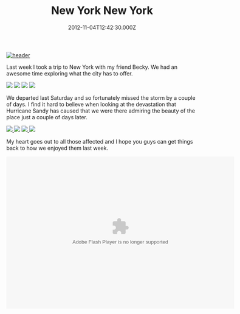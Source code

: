 ﻿---
coverImage: /images/fallback-post-header.png
date: "2012-11-04T12:42:30.000Z"
tags:
  - beauty
  - holiday
  - new york
  - photos
title: New York New York
oldUrl: /photos-personal/new-york-new-york
---

[![](https://www.mikecann.blog/wp-content/uploads/2012/11/header.jpg "header")](https://www.mikecann.blog/wp-content/uploads/2012/11/header.jpg)

Last week I took a trip to New York with my friend Becky. We had an awesome time exploring what the city has to offer.

<!-- more -->

[![](https://lh4.googleusercontent.com/-VBi4XO5i8b0/UJG1C1r72AI/AAAAAAAAyH4/wLpH6xmsASg/s288/P1010627.jpg)](https://picasaweb.google.com/lh/photo/qLRt8niQVfrG2eI0oydLydMTjNZETYmyPJy0liipFm0?feat=embedwebsite) [![](https://lh4.googleusercontent.com/-962Y-PGFuq0/UJG2hfp58vI/AAAAAAAAyMI/0Jz0UELPW1Q/s288/P1010843.jpg)](https://picasaweb.google.com/lh/photo/r1TCaMfzW1Y8cOMnajqNLNMTjNZETYmyPJy0liipFm0?feat=embedwebsite) [![](https://lh3.googleusercontent.com/-Id-Aj0XOmwg/UJG27PfR4WI/AAAAAAAAyNI/3fnPPhQL_CY/s288/P1010875.jpg)](https://picasaweb.google.com/lh/photo/Hofygl9oTdo4Y9WKLIAsx9MTjNZETYmyPJy0liipFm0?feat=embedwebsite) [![](https://lh4.googleusercontent.com/-Q44TI3vay-I/UJG0oi2A1aI/AAAAAAAAyHA/F-OfbFiKuIc/s288/P1010617.jpg)](https://picasaweb.google.com/lh/photo/3BIskmuei29sSMTkr69BQtMTjNZETYmyPJy0liipFm0?feat=embedwebsite)

We departed last Saturday and so fortunately missed the storm by a couple of days. I find it hard to believe when looking at the devastation that Hurricane Sandy has caused that we were there admiring the beauty of the place just a couple of days later.

[![](https://lh3.googleusercontent.com/-urG-G5y6Ick/UJG4srLzExI/AAAAAAAAyRg/MlRxIBOrD6Y/s288/P1010964.jpg) ](https://picasaweb.google.com/lh/photo/8T2a8-MBmSNyUhRChvjSqNMTjNZETYmyPJy0liipFm0?feat=embedwebsite)[![](https://lh3.googleusercontent.com/-novBw4nyRD8/UJG0HxwavtI/AAAAAAAAyGA/jW71XNyPB0U/s288/P1010590.jpg)](https://picasaweb.google.com/lh/photo/FCAb4lNdzRDhZMfv1s5zKNMTjNZETYmyPJy0liipFm0?feat=embedwebsite) [![](https://lh3.googleusercontent.com/-Enol-NEiUVI/UJG59TK8sFI/AAAAAAAAyTI/yj0SILjJlCA/s288/P1020033.jpg) ](https://picasaweb.google.com/lh/photo/8UV7DAPT_lGMZBmpuD37vtMTjNZETYmyPJy0liipFm0?feat=embedwebsite)[![](https://lh4.googleusercontent.com/-LxxzgkyxkC4/UJG6J9A3SKI/AAAAAAAAyTg/agOp4SzfLvs/s288/P1020050.jpg)](https://picasaweb.google.com/lh/photo/d35HSi6Shaf8joPHJao8KdMTjNZETYmyPJy0liipFm0?feat=embedwebsite)

My heart goes out to all those affected and I hope you guys can get things back to how we enjoyed them last week.

<object width="600" height="400" classid="clsid:d27cdb6e-ae6d-11cf-96b8-444553540000" codebase="https://download.macromedia.com/pub/shockwave/cabs/flash/swflash.cab#version=6,0,40,0"><param name="src" value="https://picasaweb.google.com/s/c/bin/slideshow.swf" /><param name="flashvars" value="host=picasaweb.google.com&amp;hl=en_GB&amp;feat=flashalbum&amp;RGB=0x000000&amp;feed=https%3A%2F%2Fpicasaweb.google.com%2Fdata%2Ffeed%2Fapi%2Fuser%2F103935315974298335210%2Falbumid%2F5805618188922087825%3Falt%3Drss%26kind%3Dphoto%26hl%3Den_GB" /><param name="pluginspage" value="https://www.macromedia.com/go/getflashplayer" /><embed width="600" height="400" type="application/x-shockwave-flash" src="https://picasaweb.google.com/s/c/bin/slideshow.swf" flashvars="host=picasaweb.google.com&amp;hl=en_GB&amp;feat=flashalbum&amp;RGB=0x000000&amp;feed=https%3A%2F%2Fpicasaweb.google.com%2Fdata%2Ffeed%2Fapi%2Fuser%2F103935315974298335210%2Falbumid%2F5805618188922087825%3Falt%3Drss%26kind%3Dphoto%26hl%3Den_GB" pluginspage="https://www.macromedia.com/go/getflashplayer" /></object>
